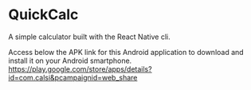 # QuickCalc

A simple calculator built with the React Native cli.

Access below the APK link for this Android application to download and install it on your Android smartphone.
https://play.google.com/store/apps/details?id=com.calsi&pcampaignid=web_share
